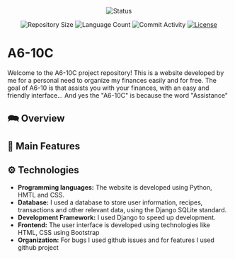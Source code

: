 <p align="center">
  <img
    src="https://img.shields.io/badge/Status-Em%20desenvolvimento-green?style=flat-square"
    alt="Status"
  />
</p>

<p align="center">
  <img
    src="https://img.shields.io/github/repo-size/Luiz-Edu0202/A6-10C?style=flat"
    alt="Repository Size"
  />
  <img
    src="https://img.shields.io/github/languages/count/Luiz-Edu0202/A6-10C?style=flat&logo=python"
    alt="Language Count"
  />
  <img
    src="https://img.shields.io/github/commit-activity/t/Luiz-Edu0202/A6-10C?style=flat&logo=github"
    alt="Commit Activity"
  />
  <a href="LICENSE.md"
    ><img
      src="https://img.shields.io/github/license/Luiz-Edu0202/A6-10C"
      alt="License"
  /></a>
</p>

#  A6-10C
Welcome to the A6-10C project repository! This is a website developed by me for a personal need to organize my finances easily and for free. The goal of A6-10 is that assists you with your finances, with an easy and friendly interface... And yes the "A6-10C" is because the word "Assistance"

## 🗪 Overview

## 🔧 Main Features

##  ⚙ Technologies 

- **Programming languages:** The website is developed using Python, HMTL and CSS.
- **Database:** I used a database to store user information, recipes, transactions and other relevant data, using the Django SQLite standard.
- **Development Framework:** I used Django to speed up development.
- **Frontend:** The user interface is developed using technologies like HTML, CSS using Bootstrap
- **Organization:** For bugs I used github issues and for features I used github project
